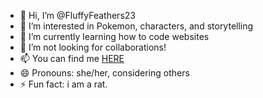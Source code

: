 - 👋 Hi, I’m @FluffyFeathers23
- 👀 I’m interested in Pokemon, characters, and storytelling
- 🌱 I’m currently learning how to code websites
- 💞️ I’m not looking for collaborations!
- 📫 You can find me <a href="https://fluffyfeathers23.carrd.co">HERE</a>
- 😄 Pronouns: she/her, considering others
- ⚡ Fun fact: i am a rat.

<!---
FluffyFeathers23/FluffyFeathers23 is a ✨ special ✨ repository because its `README.md` (this file) appears on your GitHub profile.
You can click the Preview link to take a look at your changes.
--->
